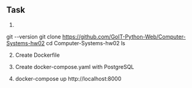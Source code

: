 ## Task 
1.
git --version
git clone https://github.com/GoIT-Python-Web/Computer-Systems-hw02
cd Computer-Systems-hw02
ls

2. Create Dockerfile

3. Create docker-compose.yaml with PostgreSQL

4. docker-compose up
http://localhost:8000 
